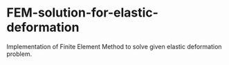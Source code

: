 # FEM-solution-for-elastic-deformation
Implementation of Finite Element Method to solve given elastic deformation problem.
